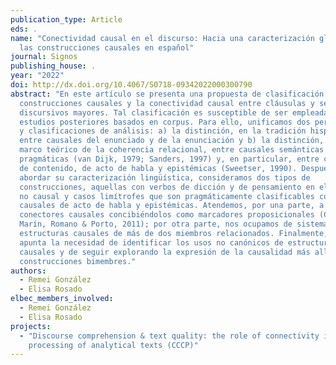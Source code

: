 ```yaml
---
publication_type: Article
eds: .
name: "Conectividad causal en el discurso: Hacia una caracterización global de
  las construcciones causales en español"
journal: Signos
publishing_house: .
year: "2022"
doi: http://dx.doi.org/10.4067/S0718-09342022000300790
abstract: "En este artículo se presenta una propuesta de clasificación de las
  construcciones causales y la conectividad causal entre cláusulas y segmentos
  discursivos mayores. Tal clasificación es susceptible de ser empleada en
  estudios posteriores basados en corpus. Para ello, unificamos dos perspectivas
  y clasificaciones de análisis: a) la distinción, en la tradición hispánica,
  entre causales del enunciado y de la enunciación y b) la distinción, desde el
  marco teórico de la coherencia relacional, entre causales semánticas y
  pragmáticas (van Dijk, 1979; Sanders, 1997) y, en particular, entre causales
  de contenido, de acto de habla y epistémicas (Sweetser, 1990). Después de
  abordar su caracterización lingüística, consideramos dos tipos de
  construcciones, aquellas con verbos de dicción y de pensamiento en el segmento
  no causal y casos limítrofes que son pragmáticamente clasificables como
  causales de acto de habla y epistémicas. Atendemos, por una parte, a los
  conectores causales concibiéndolos como marcadores proposicionales (Cuenca,
  Marín, Romano & Porto, 2011); por otra parte, nos ocupamos de sistemas de
  estructuras causales de más de dos miembros relacionados. Finalmente, se
  apunta la necesidad de identificar los usos no canónicos de estructuras
  causales y de seguir explorando la expresión de la causalidad más allá de las
  construcciones bimembres."
authors:
  - Remei González
  - Elisa Rosado
elbec_members_involved:
  - Remei González
  - Elisa Rosado
projects:
  - "Discourse comprehension & text quality: the role of connectivity in the
    processing of analytical texts (CCCP)"
---
```

